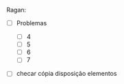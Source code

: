 Ragan:
- [ ] Problemas
	- [ ] 4
	- [ ] 5
	- [ ] 6
	- [ ] 7
- [ ] checar cópia disposição elementos


